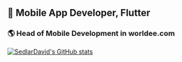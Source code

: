 ## 📱 Mobile App Developer, Flutter

### 🌎 Head of Mobile Development in worldee.com 


[![SedlarDavid's GitHub stats](https://github-readme-stats.vercel.app/api?username=SedlarDavid&count_private=true&show_icons=true&theme=dark)](https://github.com/anuraghazra/github-readme-stats)


<!--
**SedlarDavid/SedlarDavid** is a ✨ _special_ ✨ repository because its `README.md` (this file) appears on your GitHub profile.

Here are some ideas to get you started:

- 🔭 I’m currently working on ...
- 🌱 I’m currently learning ...
- 👯 I’m looking to collaborate on ...
- 🤔 I’m looking for help with ...
- 💬 Ask me about ...
- 📫 How to reach me: ...
- 😄 Pronouns: ...
- ⚡ Fun fact: ...
-->
